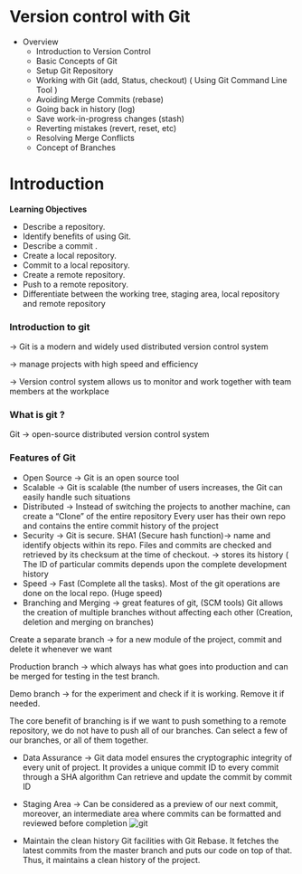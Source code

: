 # Version control with Git

- Overview
  - Introduction to Version Control
  - Basic Concepts of Git
  - Setup Git Repository
  - Working with Git (add, Status, checkout)
    ( Using Git Command Line Tool )
  - Avoiding Merge Commits (rebase)
  - Going back in history (log)
  - Save work-in-progress changes (stash)
  - Reverting mistakes (revert, reset, etc)
  - Resolving Merge Conflicts
  - Concept of Branches

# Introduction

**Learning Objectives**

- Describe a repository.
- Identify benefits of using Git.
- Describe a commit .
- Create a local repository.
- Commit to a local repository.
- Create a remote repository.
- Push to a remote repository.
- Differentiate between the working tree, staging area, local repository and remote repository

### Introduction to git

→ Git is a modern and widely used distributed version control system

→ manage projects with high speed and efficiency

→ Version control system allows us to monitor and work together with team members at the workplace

### What is git ?

Git → open-source distributed version control system

### Features of Git

- Open Source → Git is an open source tool
- Scalable → Git is scalable (the number of users increases, the Git can easily handle such situations
- Distributed → Instead of switching the projects to another machine, can create a “Clone” of the entire repository
  Every user has their own repo and contains the entire commit history of the project
- Security → Git is secure. SHA1 (Secure hash function)→ name and identify objects within its repo.
  Files and commits are checked and retrieved by its checksum at the time of checkout.
  → stores its history ( The ID of particular commits depends upon the complete development history
- Speed → Fast (Complete all the tasks). Most of the git operations are done on the local repo. (Huge speed)
- Branching and Merging →
  great features of git, (SCM tools)
  Git allows the creation of multiple branches without affecting each other
  (Creation, deletion and merging on branches)

Create a separate branch → for a new module of the project, commit and delete it whenever we want

Production branch → which always has what goes into production and can be merged for testing in the test branch.

Demo branch → for the experiment and check if it is working. Remove it if needed.

The core benefit of branching is if we want to push something to a remote repository, we do not have to push all of our branches. Can select a few of our branches, or all of them together.

- Data Assurance →
  Git data model ensures the cryptographic integrity of every unit of project.
  It provides a unique commit ID to every commit through a SHA algorithm
  Can retrieve and update the commit by commit ID
- Staging Area →
  Can be considered as a preview of our next commit, moreover, an intermediate area where commits can be formatted and reviewed before completion
  ![git](https://user-images.githubusercontent.com/38100361/235437550-efa0bbba-ba89-458e-afdf-ad851336783b.jpg)

- Maintain the clean history
  Git facilities with Git Rebase.
  It fetches the latest commits from the master branch and puts our code on top of that. Thus, it maintains a clean history of the project.

